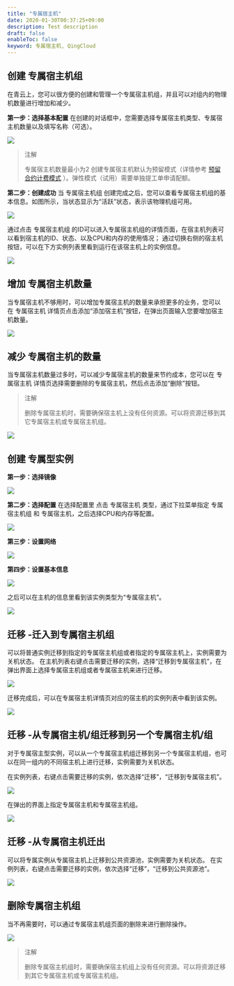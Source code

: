 ```yaml
---
title: "专属宿主机"
date: 2020-01-30T00:37:25+09:00
description: Test description
draft: false
enableToc: false
keyword: 专属宿主机, QingCloud
---
```


## 创建 专属宿主机组

在青云上，您可以很方便的创建和管理一个专属宿主机组，并且可以对组内的物理机数量进行增加和减少。

**第一步：选择基本配置** 在创建的对话框中，您需要选择专属宿主机类型、专属宿主机数量以及填写名称（可选）。

![](/compute/dedicated-host/manual/_images/create_dhg_1.png)

> 注解
>
> 专属宿主机数量最小为2
> 创建专属宿主机默认为预留模式（详情参考 [预留合约计费模式](/compute/dedicated-host/billing/reserved_contract) ）。弹性模式（试用）需要单独提工单申请配额。

**第二步：创建成功** 当 专属宿主机组 创建完成之后，您可以查看专属宿主机组的基本信息。如图所示，当状态显示为“活跃”状态，表示该物理机组可用。

![](/compute/dedicated-host/manual/_images/create_dhg_2.png)

通过点击 专属宿主机组 的ID可以进入专属宿主机组的详情页面，在宿主机列表可以看到宿主机的ID、状态、以及CPU和内存的使用情况； 通过切换右侧的宿主机按钮，可以在下方实例列表里看到运行在该宿主机上的实例信息。

![](/compute/dedicated-host/manual/_images/create_dhg_3.png)

## 增加 专属宿主机数量

当专属宿主机不够用时，可以增加专属宿主机的数量来承担更多的业务，您可以在 专属宿主机 详情页点击添加“添加宿主机”按钮，在弹出页面输入您要增加宿主机数量。

![](/compute/dedicated-host/manual/_images/add_host_1.png)

## 减少 专属宿主机的数量

当专属宿主机数量过多时，可以减少专属宿主机的数量来节约成本，您可以在 专属宿主机 详情页选择需要删除的专属宿主机，然后点击添加“删除”按钮。

> 注解
>
> 删除专属宿主机时，需要确保宿主机上没有任何资源。可以将资源迁移到其它专属宿主机或专属宿主机组。

![](/compute/dedicated-host/manual/_images/delete_host_1.png)

## 创建 专属型实例

**第一步：选择镜像**

![](/compute/dedicated-host/manual/_images/create_instance_1.png)

**第二步：选择配置** 在选择配置里 点击 专属宿主机 类型，通过下拉菜单指定 专属宿主机组 和 专属宿主机，之后选择CPU和内存等配置。

![](/compute/dedicated-host/manual/_images/create_instance_2.png)

**第三步：设置网络**

![](/compute/dedicated-host/manual/_images/create_instance_3.png)

**第四步：设置基本信息**

![](/compute/dedicated-host/manual/_images/create_instance_4.png)

之后可以在主机的信息里看到该实例类型为“专属宿主机”。

![](/compute/dedicated-host/manual/_images/create_instance_5.png)

## 迁移 -迁入到专属宿主机组

可以将普通实例迁移到指定的专属宿主机组或者指定的专属宿主机上，实例需要为关机状态。 在主机列表右键点击需要迁移的实例，选择“迁移到专属宿主机”，在弹出界面上选择专属宿主机组或者专属宿主机来进行迁移。

![](/compute/dedicated-host/manual/_images/migrate_in_1.png)

迁移完成后，可以在专属宿主机详情页对应的宿主机的实例列表中看到该实例。

![](/compute/dedicated-host/manual/_images/migrate_in_2.png)

## 迁移 -从专属宿主机/组迁移到另一个专属宿主机/组

对于专属宿主型实例，可以从一个专属宿主机组迁移到另一个专属宿主机组，也可以在同一组内的不同宿主机上进行迁移，实例需要为关机状态。

在实例列表，右键点击需要迁移的实例，依次选择“迁移”，“迁移到专属宿主机”。

![](/compute/dedicated-host/manual/_images/migrate_in_groups_1.png)

在弹出的界面上指定专属宿主机和专属宿主机组。

![](/compute/dedicated-host/manual/_images/migrate_in_groups_2.png)

## 迁移 -从专属宿主机迁出

可以将专属实例从专属宿主机上迁移到公共资源池，实例需要为关机状态。 在实例列表，右键点击需要迁移的实例，依次选择“迁移”，“迁移到公共资源池”。

![](/compute/dedicated-host/manual/_images/migrate_out_1.png)

## 删除专属宿主机组

当不再需要时，可以通过专属宿主机组页面的删除来进行删除操作。

![](/compute/dedicated-host/manual/_images/delete_dhg_1.png)

> 注解
>
> 删除专属宿主机组时，需要确保宿主机组上没有任何资源。可以将资源迁移到其它专属宿主机或专属宿主机组。
